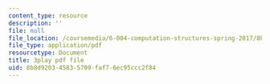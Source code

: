 ```yaml
---
content_type: resource
description: ''
file: null
file_location: /coursemedia/6-004-computation-structures-spring-2017/8b8d920345835709faf76ec95ccc2f84_56QUjMD3xoI.pdf
file_type: application/pdf
resourcetype: Document
title: 3play pdf file
uid: 8b8d9203-4583-5709-faf7-6ec95ccc2f84
---
```

